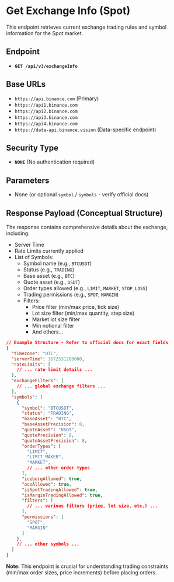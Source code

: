 # Get Exchange Info (Spot)

This endpoint retrieves current exchange trading rules and symbol information for the Spot market.

## Endpoint

*   **`GET /api/v3/exchangeInfo`**

## Base URLs

*   `https://api.binance.com` (Primary)
*   `https://api1.binance.com`
*   `https://api2.binance.com`
*   `https://api3.binance.com`
*   `https://api4.binance.com`
*   `https://data-api.binance.vision` (Data-specific endpoint)

## Security Type

*   **`NONE`** (No authentication required)

## Parameters

*   None (or optional `symbol` / `symbols` - verify official docs)

## Response Payload (Conceptual Structure)

The response contains comprehensive details about the exchange, including:

*   Server Time
*   Rate Limits currently applied
*   List of Symbols:
    *   Symbol name (e.g., `BTCUSDT`)
    *   Status (e.g., `TRADING`)
    *   Base asset (e.g., `BTC`)
    *   Quote asset (e.g., `USDT`)
    *   Order types allowed (e.g., `LIMIT`, `MARKET`, `STOP_LOSS`)
    *   Trading permissions (e.g., `SPOT`, `MARGIN`)
    *   Filters:
        *   Price filter (min/max price, tick size)
        *   Lot size filter (min/max quantity, step size)
        *   Market lot size filter
        *   Min notional filter
        *   And others...

```json
// Example Structure - Refer to official docs for exact fields
{
  "timezone": "UTC",
  "serverTime": 1672531200000,
  "rateLimits": [
    // ... rate limit details ...
  ],
  "exchangeFilters": [
    // ... global exchange filters ... 
  ],
  "symbols": [
    {
      "symbol": "BTCUSDT",
      "status": "TRADING",
      "baseAsset": "BTC",
      "baseAssetPrecision": 8,
      "quoteAsset": "USDT",
      "quotePrecision": 8,
      "quoteAssetPrecision": 8,
      "orderTypes": [
        "LIMIT",
        "LIMIT_MAKER",
        "MARKET",
        // ... other order types
      ],
      "icebergAllowed": true,
      "ocoAllowed": true,
      "isSpotTradingAllowed": true,
      "isMarginTradingAllowed": true,
      "filters": [
        // ... various filters (price, lot size, etc.) ...
      ],
      "permissions": [
        "SPOT",
        "MARGIN"
      ]
    },
    // ... other symbols ...
  ]
}
```

**Note:** This endpoint is crucial for understanding trading constraints (min/max order sizes, price increments) before placing orders. 
